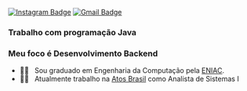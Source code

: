 

 [![Instagram Badge](https://img.shields.io/badge/-Instagram-blue?style=flat-square&logo=Instagram&logoColor=white&link=https://marcos-barbosa-0a95b346/?igshid=1o9uhlz6bqs4s)](https://instagram.com/marcos-barbosa-0a95b346?igshid=1o9uhlz6bqs4s) 
[![Gmail Badge](https://img.shields.io/badge/-marcsalexandr@gmail.com-6633cc?style=flat-square&logo=Gmail&logoColor=white&link=mailto:marcsalexandr@gmail.com)](mailto:marcsalexandr@gmail.com)

### Trabalho com programação Java 
### Meu foco é Desenvolvimento Backend 

- 👨‍🎓  &nbsp; Sou graduado em Engenharia da Computação pela [ENIAC](https://www.eniac.com.br/).
- 👨‍💻 &nbsp; Atualmente trabalho na [Atos Brasil](http://www.atos.net/) como Analista de Sistemas I

